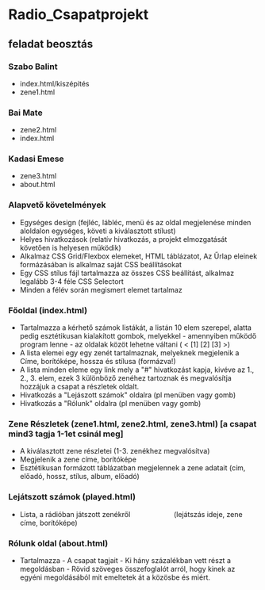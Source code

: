 # Radio_Csapatprojekt

## feladat beosztás

### Szabo Balint
- index.html/kiszépités
- zene1.html

### Bai Mate
- zene2.html
- index.html

### Kadasi Emese
- zene3.html
- about.html





### Alapvető követelmények
- Egységes design (fejléc, lábléc, menü és az oldal megjelenése minden aloldalon egységes, követi a kiválasztott stílust)
- Helyes hivatkozások (relatív hivatkozás, a projekt elmozgatását követően is helyesen müködik)
- Alkalmaz CSS Grid/Flexbox elemeket, HTML táblázatot, Az Űrlap eleinek formázásában is alkalmaz saját CSS beállításokat
- Egy CSS stílus fájl tartalmazza az összes CSS beállítást, alkalmaz legalább 3-4 féle CSS Selectort
- Minden a félév során megismert elemet tartalmaz
      
      
### Főoldal (index.html)
- Tartalmazza a kérhető számok listákát, a listán 10 elem szerepel, alatta pedig esztétikusan kialakított gombok, melyekkel - amennyiben működő program lenne - az oldalak közöt lehetne váltani ( < [1] [2] [3] >)
- A lista elemei egy egy zenét tartalmaznak, melyeknek megjelenik a Címe, borítóképe, hossza és stílusa (formázva!)
- A lista minden eleme egy link mely a "#" hivatkozást kapja, kivéve az 1., 2., 3. elem, ezek 3 különböző zenéhez tartoznak és megvalósítja hozzájuk a csapat a részletek oldalt.
- Hivatkozás a "Lejászott számok" oldalra (pl menüben vagy gomb)
- Hivatkozás a "Rólunk" oldalra (pl menüben vagy gomb)
      
      
### Zene Részletek (zene1.html, zene2.html, zene3.html) [a csapat mind3 tagja 1-1et csinál meg]
- A kiválasztott zene részletei (1-3. zenékhez megvalósítva)
- Megjelenik a zene címe, borítóképe
- Esztétikusan formázott táblázatban megjelennek a zene adatait (cím, előadó, hossz, stílus, album, előadó)
      
      
### Lejátszott számok (played.html)
- Lista, a rádióban játszott zenékről
            (lejátszás ideje, zene címe, borítóképe)
            
            
### Rólunk oldal (about.html)
- Tartalmazza
      - A csapat tagjait
      - Ki hány százalékban vett részt a megoldásban
      - Rövid szöveges összefoglalót arról, hogy kinek az egyéni megoldásából mit emeltetek át a közösbe és miért.
